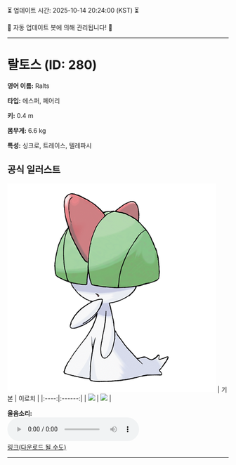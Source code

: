
⏳ 업데이트 시간: 2025-10-14 20:24:00 (KST) ⏳

🤖 자동 업데이트 봇에 의해 관리됩니다! 🤖

---

# 랄토스 (ID: 280)
**영어 이름:** Ralts

**타입:** 에스퍼, 페어리

**키:** 0.4 m

**몸무게:** 6.6 kg

**특성:** 싱크로, 트레이스, 텔레파시

## 공식 일러스트
![](https://raw.githubusercontent.com/PokeAPI/sprites/master/sprites/pokemon/other/official-artwork/280.png)
| 기본 | 이로치 |
|:----:|:------:|
| <img src="http://play.pokemonshowdown.com/sprites/ani/ralts.gif" width="200"> | <img src="http://play.pokemonshowdown.com/sprites/ani-shiny/ralts.gif" width="200"> |

**울음소리:**<br><audio controls src="https://raw.githubusercontent.com/PokeAPI/cries/main/cries/pokemon/latest/280.ogg"></audio><br> [링크(다운로드 될 수도)](https://raw.githubusercontent.com/PokeAPI/cries/main/cries/pokemon/latest/280.ogg)


---

